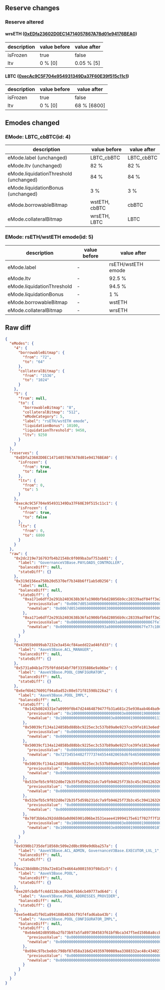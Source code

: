 ## Reserve changes

### Reserve altered

#### wrsETH ([0xEDfa23602D0EC14714057867A78d01e94176BEA0](https://basescan.org/address/0xEDfa23602D0EC14714057867A78d01e94176BEA0))

| description | value before | value after |
| --- | --- | --- |
| isFrozen | true | false |
| ltv | 0 % [0] | 0.05 % [5] |


#### LBTC ([0xecAc9C5F704e954931349Da37F60E39f515c11c1](https://basescan.org/address/0xecAc9C5F704e954931349Da37F60E39f515c11c1))

| description | value before | value after |
| --- | --- | --- |
| isFrozen | true | false |
| ltv | 0 % [0] | 68 % [6800] |


## Emodes changed

### EMode: LBTC_cbBTC(id: 4)

| description | value before | value after |
| --- | --- | --- |
| eMode.label (unchanged) | LBTC_cbBTC | LBTC_cbBTC |
| eMode.ltv (unchanged) | 82 % | 82 % |
| eMode.liquidationThreshold (unchanged) | 84 % | 84 % |
| eMode.liquidationBonus (unchanged) | 3 % | 3 % |
| eMode.borrowableBitmap | wstETH, cbBTC | cbBTC |
| eMode.collateralBitmap | wrsETH, LBTC | LBTC |


### EMode: rsETH/wstETH emode(id: 5)

| description | value before | value after |
| --- | --- | --- |
| eMode.label | - | rsETH/wstETH emode |
| eMode.ltv | - | 92.5 % |
| eMode.liquidationThreshold | - | 94.5 % |
| eMode.liquidationBonus | - | 1 % |
| eMode.borrowableBitmap | - | wstETH |
| eMode.collateralBitmap | - | wrsETH |


## Raw diff

```json
{
  "eModes": {
    "4": {
      "borrowableBitmap": {
        "from": "72",
        "to": "64"
      },
      "collateralBitmap": {
        "from": "1536",
        "to": "1024"
      }
    },
    "5": {
      "from": null,
      "to": {
        "borrowableBitmap": "8",
        "collateralBitmap": "512",
        "eModeCategory": 5,
        "label": "rsETH/wstETH emode",
        "liquidationBonus": 10100,
        "liquidationThreshold": 9450,
        "ltv": 9250
      }
    }
  },
  "reserves": {
    "0xEDfa23602D0EC14714057867A78d01e94176BEA0": {
      "isFrozen": {
        "from": true,
        "to": false
      },
      "ltv": {
        "from": 0,
        "to": 5
      }
    },
    "0xecAc9C5F704e954931349Da37F60E39f515c11c1": {
      "isFrozen": {
        "from": true,
        "to": false
      },
      "ltv": {
        "from": 0,
        "to": 6800
      }
    }
  },
  "raw": {
    "0x2dc219e716793fb4b21548c0f009ba3af753ab01": {
      "label": "GovernanceV3Base.PAYLOADS_CONTROLLER",
      "balanceDiff": null,
      "stateDiff": {}
    },
    "0x319d156ea750b20d5370ef7b348b6ff1ab5d0256": {
      "label": null,
      "balanceDiff": null,
      "stateDiff": {
        "0xa171e6dff2e291b2403638b36fa1900bfb6d28056b9cc28339adf04ff3e24b88": {
          "previousValue": "0x0067d05340000000000002000000000000000000000000000000000000000000",
          "newValue": "0x0067d05340000000000003000000000000000000000000000000000000000000"
        },
        "0xa171e6dff2e291b2403638b36fa1900bfb6d28056b9cc28339adf04ff3e24b89": {
          "previousValue": "0x000000000000000000093a8000000000000067fe77c100000000000000000000",
          "newValue": "0x000000000000000000093a8000000000000067fe77c100000000000067d05341"
        }
      }
    },
    "0x43955b0899ab7232e3a454cf84aedd22ad46fd33": {
      "label": "AaveV3Base.ACL_MANAGER",
      "balanceDiff": null,
      "stateDiff": {}
    },
    "0x5731a04b1e775f0fdd454bf70f3335886e9a96be": {
      "label": "AaveV3Base.POOL_CONFIGURATOR",
      "balanceDiff": null,
      "stateDiff": {}
    },
    "0x6ef6b6176091f94a8ad52c08e571f81598b226a2": {
      "label": "AaveV3Base.POOL_IMPL",
      "balanceDiff": null,
      "stateDiff": {
        "0x142b8024331e7a0999f0b47d24464879477fb31a681c25e930aab464ba948f9d": {
          "previousValue": "0x100000000000000000000003e8000000190000000001138883082a621c840000",
          "newValue": "0x100000000000000000000003e8000000190000000001138881082a621c841a90"
        },
        "0x50039cf134a124858bd88bbc9225ec3c537b89a0e9237ce39fe1813e6edf8257": {
          "previousValue": "0x0000000000000000000000000000000000000000000000000000000000000000",
          "newValue": "0x0000000000000000000000000000000000000000000000000200277424ea2422"
        },
        "0x50039cf134a124858bd88bbc9225ec3c537b89a0e9237ce39fe1813e6edf8258": {
          "previousValue": "0x0000000000000000000000000000000000000000000000000000000000000000",
          "newValue": "0x72734554482f77737445544820656d6f64650000000000000000000000000024"
        },
        "0x50039cf134a124858bd88bbc9225ec3c537b89a0e9237ce39fe1813e6edf8259": {
          "previousValue": "0x0000000000000000000000000000000000000000000000000000000000000000",
          "newValue": "0x0000000000000000000000000000000000000000000000000000000000000008"
        },
        "0x533efb5c9f032d0e72b35f5d59b231dc7a9fb94625f73b3c45c394126326354c": {
          "previousValue": "0x0000000000000000000000000000000000000000000000000600283c20d02008",
          "newValue": "0x0000000000000000000000000000000000000000000000000400283c20d02008"
        },
        "0x533efb5c9f032d0e72b35f5d59b231dc7a9fb94625f73b3c45c394126326354e": {
          "previousValue": "0x0000000000000000000000000000000000000000000000000000000000000048",
          "newValue": "0x0000000000000000000000000000000000000000000000000000000000000040"
        },
        "0x70f3bb6a392ddd8da0d065901d06be3531eaee419994175e61f7027f7f10e693": {
          "previousValue": "0x100000000000000000000003e800000019000000000107d0831229fe000a0000",
          "newValue": "0x100000000000000000000003e800000019000000000107d0811229fe000a0005"
        }
      }
    },
    "0x9390b1735def18560c509e2d0bc090e9d6ba257a": {
      "label": "AaveV3Base.ACL_ADMIN, GovernanceV3Base.EXECUTOR_LVL_1",
      "balanceDiff": null,
      "stateDiff": {}
    },
    "0xa238dd80c259a72e81d7e4664a9801593f98d1c5": {
      "label": "AaveV3Base.POOL",
      "balanceDiff": null,
      "stateDiff": {}
    },
    "0xe20fcbdbffc4dd138ce8b2e6fbb6cb49777ad64d": {
      "label": "AaveV3Base.POOL_ADDRESSES_PROVIDER",
      "balanceDiff": null,
      "stateDiff": {}
    },
    "0xe5e48ad1f9d1a894188b483dcf91f4fad6aba43b": {
      "label": "AaveV3Base.POOL_CONFIGURATOR_IMPL",
      "balanceDiff": null,
      "stateDiff": {
        "0x64eb02d8950ba2fb73b97a5fa897304583f61bf9bca347f5ed150b8a8ccb0fad": {
          "previousValue": "0x0000000000000000000000000000000000000000000000000000000000001a90",
          "newValue": "0x0000000000000000000000000000000000000000000000000000000000000000"
        },
        "0x694c97bcbe8dc798bf87d58a316d249359700089aa3388332ac48c434021a862": {
          "previousValue": "0x0000000000000000000000000000000000000000000000000000000000000005",
          "newValue": "0x0000000000000000000000000000000000000000000000000000000000000000"
        }
      }
    }
  }
}
```
